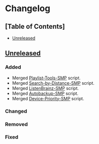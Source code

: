 # Changelog

## [Table of Contents]
- [Unreleased](#unreleased)

## [Unreleased][]
### Added
- Merged [Playlist-Tools-SMP](https://github.com/regorxxx/Playlist-Tools-SMP) script.
- Merged [Search-by-Distance-SMP](https://github.com/regorxxx/Search-by-Distance-SMP) script.
- Merged [ListenBrainz-SMP](https://github.com/regorxxx/ListenBrainz-SMP) script.
- Merged [Autobackup-SMP](https://github.com/regorxxx/Autobackup-SMP) script.
- Merged [Device-Priority-SMP](https://github.com/regorxxx/Device-Priority-SMP) script.
### Changed
### Removed
### Fixed


[Unreleased]: ../../compare/f039e12...HEAD